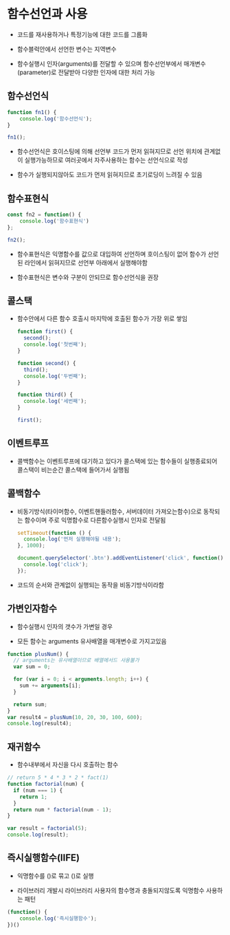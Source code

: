 # 함수선언과 사용

- 코드를 재사용하거나 특정기능에 대한 코드를 그룹화

- 함수블럭안에서 선언한 변수는 지역변수

- 함수실행시 인자(arguments)를 전달할 수 있으며 함수선언부에서 매개변수(parameter)로 전달받아 다양한 인자에 대한 처리 가능

## 함수선언식

```js
function fn1() {
    console.log('함수선언식');
}

fn1();
```

- 함수선언식은 호이스팅에 의해 선언부 코드가 먼저 읽혀지므로 선언 위치에 관계없이 실행가능하므로 여러곳에서 자주사용하는 함수는 선언식으로 작성

- 함수가 실행되지않아도 코드가 먼저 읽혀지므로 초기로딩이 느려질 수 있음

## 함수표현식

```js
const fn2 = function() {
    console.log('함수표현식')
};

fn2();
```

- 함수표현식은 익명함수를 값으로 대입하여 선언하며 호이스팅이 없어 함수가 선언된 라인에서 읽혀지므로 선언부 아래에서 실행해야함

- 함수표현식은 변수와 구분이 안되므로 함수선언식을 권장

## 콜스택

- 함수안에서 다른 함수 호출시 마지막에 호출된 함수가 가장 위로 쌓임
  
  ```js
  function first() {
    second();
    console.log('첫번째');
  }
  
  function second() {
    third();
    console.log('두번째');
  }
  
  function third() {
    console.log('세번째');
  }
  
  first();
  ```

## 이벤트루프

- 콜백함수는 이벤트루프에 대기하고 있다가 콜스택에 있는 함수들이 실행종료되어 콜스택이 비는순간 콜스택에 들어가서 실행됨

## 콜백함수

- 비동기방식(타이머함수, 이벤트핸들러함수, 서버데이터 가져오는함수)으로 동작되는 함수이며 주로 익명함수로 다른함수실행시 인자로 전달됨
  
  ```js
  setTimeout(function () {
    console.log('먼저 실행해야될 내용');
  }, 1000);
  
  document.querySelector('.btn').addEventListener('click', function() {
    console.log('click');
  });
  ```

- 코드의 순서와 관계없이 실행되는 동작을 비동기방식이라함

## 가변인자함수

- 함수실행시 인자의 갯수가 가변일 경우

- 모든 함수는 arguments 유사배열을 매개변수로 가지고있음

```js
function plusNum() {
  // arguments는 유사배열이므로 배열메서드 사용불가
  var sum = 0;

  for (var i = 0; i < arguments.length; i++) {
    sum += arguments[i];
  }

  return sum;
}
var result4 = plusNum(10, 20, 30, 100, 600);
console.log(result4);
```

## 재귀함수

- 함수내부에서 자신을 다시 호출하는 함수

```js
// return 5 * 4 * 3 * 2 * fact(1)
function factorial(num) {
  if (num === 1) {
    return 1;
  }
  return num * factorial(num - 1);
}

var result = factorial(5);
console.log(result);
```

## 즉시실행함수(IIFE)

- 익명함수를 ()로 묶고 ()로 실행

- 라이브러리 개발시 라이브러리 사용자의 함수명과 충돌되지않도록 익명함수 사용하는 패턴

```js
(function() {
    console.log('즉시실행함수');
})()
```
